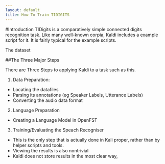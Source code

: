 ```yaml
---
layout: default
title: How To Train TIDIGITS
---
```


#Introduction
TIDigits is a comparatively simple connected digits recognition task.
Like many well-known corpia, Kaldi includes a example script for it.
It is fairly typical for the example scripts.

The dataset 


##The Three Major Steps

There are Three Steps to applying Kaldi to a task such as this.

 1. Data Preparation:
   * Locating the datafiles
   * Parsing its annotations (eg Speaker Labels, Utterance Labels)
   * Converting the audio data format
 2. Language Preparation
   * Creating a Language Model in OpenFST
 3. Training/Evaluating the Speach Recogniser
   * This is the only step that is actually done in Kali proper, rather than by helper scripts and tools.
   * Viewing the results is also nontrivial
   * Kaldi does not store results in the most clear way,

